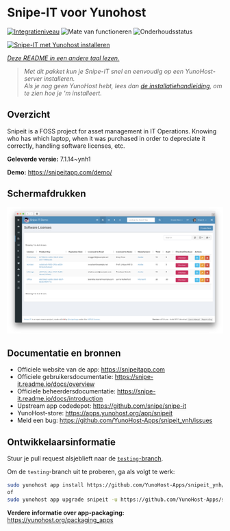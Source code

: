 <!--
NB: Deze README is automatisch gegenereerd door <https://github.com/YunoHost/apps/tree/master/tools/readme_generator>
Hij mag NIET handmatig aangepast worden.
-->

# Snipe-IT voor Yunohost

[![Integratieniveau](https://dash.yunohost.org/integration/snipeit.svg)](https://ci-apps.yunohost.org/ci/apps/snipeit/) ![Mate van functioneren](https://ci-apps.yunohost.org/ci/badges/snipeit.status.svg) ![Onderhoudsstatus](https://ci-apps.yunohost.org/ci/badges/snipeit.maintain.svg)

[![Snipe-IT met Yunohost installeren](https://install-app.yunohost.org/install-with-yunohost.svg)](https://install-app.yunohost.org/?app=snipeit)

*[Deze README in een andere taal lezen.](./ALL_README.md)*

> *Met dit pakket kun je Snipe-IT snel en eenvoudig op een YunoHost-server installeren.*  
> *Als je nog geen YunoHost hebt, lees dan [de installatiehandleiding](https://yunohost.org/install), om te zien hoe je 'm installeert.*

## Overzicht

Snipeit is a FOSS project for asset management in IT Operations. Knowing who has which laptop, when it was purchased in order to depreciate it correctly, handling software licenses, etc.

**Geleverde versie:** 7.1.14~ynh1

**Demo:** <https://snipeitapp.com/demo/>

## Schermafdrukken

![Schermafdrukken van Snipe-IT](./doc/screenshots/screenshot.png)

## Documentatie en bronnen

- Officiele website van de app: <https://snipeitapp.com>
- Officiele gebruikersdocumentatie: <https://snipe-it.readme.io/docs/overview>
- Officiele beheerdersdocumentatie: <https://snipe-it.readme.io/docs/introduction>
- Upstream app codedepot: <https://github.com/snipe/snipe-it>
- YunoHost-store: <https://apps.yunohost.org/app/snipeit>
- Meld een bug: <https://github.com/YunoHost-Apps/snipeit_ynh/issues>

## Ontwikkelaarsinformatie

Stuur je pull request alsjeblieft naar de [`testing`-branch](https://github.com/YunoHost-Apps/snipeit_ynh/tree/testing).

Om de `testing`-branch uit te proberen, ga als volgt te werk:

```bash
sudo yunohost app install https://github.com/YunoHost-Apps/snipeit_ynh/tree/testing --debug
of
sudo yunohost app upgrade snipeit -u https://github.com/YunoHost-Apps/snipeit_ynh/tree/testing --debug
```

**Verdere informatie over app-packaging:** <https://yunohost.org/packaging_apps>
